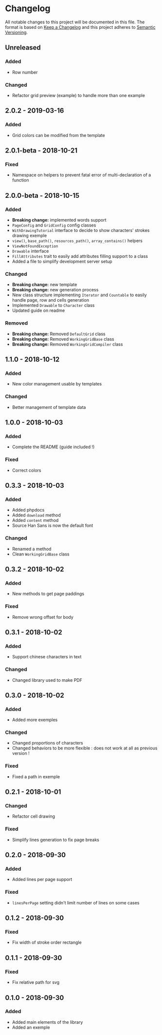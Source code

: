 # Changelog
All notable changes to this project will be documented in this file. 
The format is based on [Keep a Changelog](http://keepachangelog.com/en/1.0.0/) 
and this project adheres to [Semantic Versioning](http://semver.org/spec/v2.0.0.html).

## Unreleased
### Added
- Row number

### Changed
- Refactor grid preview (example) to handle more than one example

## 2.0.2 - 2019-03-16
### Added
- Grid colors can be modified from the template

## 2.0.1-beta - 2018-10-21
### Fixed
- Namespace on helpers to prevent fatal error of multi-declaration of a function

## 2.0.0-beta - 2018-10-15
### Added
- **Breaking change:** implemented words support
- `PageConfig` and `GridConfig` config classes
- `WithDrawingTutorial` interface to decide to show characters' strokes drawing exemple
- `view()`, `base_path()`, `resources_path()`, `array_contains()` helpers
- `ViewNotFoundException`
- `Drawable` interface
- `FillAttributes` trait to easily add attributes filling support to a class
- Added a file to simplify development server setup

### Changed
- **Breaking change:** new template
- **Breaking change:** new generation process
- New class structure implementing `Iterator` and `Countable` to easily handle page, row and cells generation
- Implemented `Drawable` to `Character` class
- Updated guide on readme

### Removed
- **Breaking change:** Removed `DefaultGrid` class
- **Breaking change:** Removed `WorkingGridBase` class
- **Breaking change:** Removed `WorkingGridCompiler` class


## 1.1.0 - 2018-10-12
### Added
- New color management usable by templates
 
### Changed
- Better management of template data

## 1.0.0 - 2018-10-03
### Added
- Complete the README (guide included !)

### Fixed
- Correct colors


## 0.3.3 - 2018-10-03
### Added
- Added phpdocs
- Added `download` method
- Added `content` method
- Source Han Sans is now the default font 

### Changed
- Renamed a method
- Clean `WorkingGridBase` class


## 0.3.2 - 2018-10-02
### Added
- New methods to get page paddings

### Fixed
- Remove wrong offset for body


## 0.3.1 - 2018-10-02
### Added
- Support chinese characters in text

### Changed
- Changed library used to make PDF


## 0.3.0 - 2018-10-02
### Added
- Added more exemples

### Changed
- Changed proportions of characters
- Changed behaviors to be more flexible : does not work at all as previous version !

### Fixed
- Fixed a path in exemple


## 0.2.1 - 2018-10-01
### Changed
- Refactor cell drawing

### Fixed
- Simplify lines generation to fix page breaks


## 0.2.0 - 2018-09-30
### Added
- Added lines per page support

### Fixed
- `linesPerPage` setting didn't limit number of lines on some cases


## 0.1.2 - 2018-09-30
### Fixed
- Fix width of stroke order rectangle


## 0.1.1 - 2018-09-30
### Fixed
- Fix relative path for svg


## 0.1.0 - 2018-09-30
### Added
- Added main elements of the library
- Added an exemple